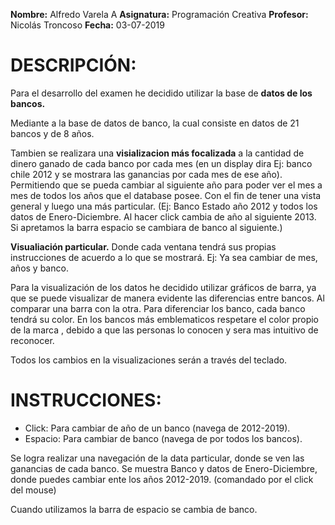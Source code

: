 **Nombre:** Alfredo Varela A
**Asignatura:** Programación Creativa
**Profesor:** Nicolás Troncoso
**Fecha:** 03-07-2019

# DESCRIPCIÓN:

Para el desarrollo del examen he decidido utilizar la base de **datos de los bancos.**

Mediante a la base de datos de banco, la cual consiste en datos de 21 bancos y de 8 años.

Tambien se realizara una **visializacion más focalizada** a la cantidad de dinero ganado de cada banco por cada mes (en un display dira Ej: banco chile 2012 y se mostrara las ganancias por cada mes de ese año). Permitiendo que se pueda cambiar al siguiente año para poder ver el mes a mes de todos los años que el database posee. Con el fin de tener una vista general y luego una más particular.  (Ej: Banco Estado año 2012 y todos los datos de Enero-Diciembre. Al hacer click cambia de año al siguiente 2013. Si apretamos la barra espacio se cambiara de banco al siguiente.)

**Visualiación particular.** Donde cada ventana tendrá sus propias instrucciones de acuerdo a lo que se mostrará. Ej: Ya sea cambiar de mes, años y banco.

Para la visualización de los datos he decidido utilizar gráficos de barra, ya que se puede visualizar de manera evidente las diferencias entre bancos. Al comparar una barra con la otra. Para diferenciar los banco, cada banco tendrá su color. En los bancos más emblematicos respetare el color propio de la marca , debido a que las personas lo conocen y sera mas intuitivo de reconocer.

Todos los cambios en la visualizaciones serán a través del teclado.



# INSTRUCCIONES:

- Click: Para cambiar de año de un banco (navega de 2012-2019).
- Espacio: Para cambiar de banco (navega de por todos los bancos). 



Se logra realizar una navegación de la data particular, donde se ven las ganancias de cada banco. Se muestra Banco y datos de Enero-Diciembre, donde puedes cambiar ente los años 2012-2019.  (comandado por el click del mouse)

Cuando utilizamos la barra de espacio se cambia de banco.



